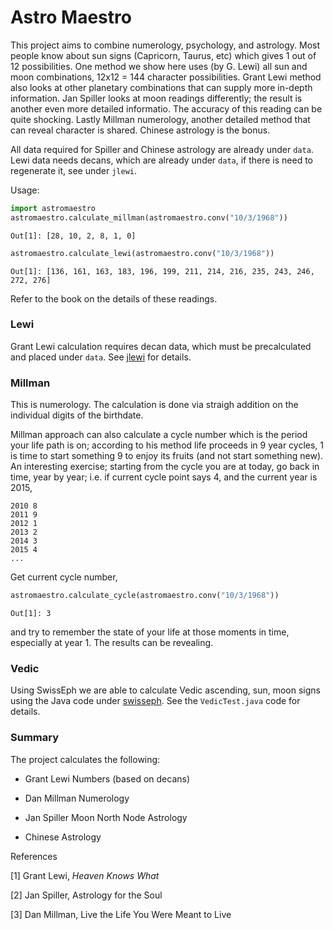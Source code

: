 # Astro Maestro

This project aims to combine numerology, psychology, and
astrology. Most people know about sun signs (Capricorn, Taurus, etc)
which gives 1 out of 12 possibilities. One method we show here uses
(by G. Lewi) all sun and moon combinations, 12x12 = 144 character
possibilities. Grant Lewi method also looks at other planetary
combinations that can supply more in-depth information. Jan Spiller
looks at moon readings differently; the result is another even more
detailed informatio. The accuracy of this reading can be quite
shocking. Lastly Millman numerology, another detailed method that can
reveal character is shared. Chinese astrology is the bonus.

All data required for Spiller and Chinese astrology are already under
`data`.  Lewi data needs decans, which are already under `data`, if
there is need to regenerate it, see under `jlewi`.

Usage:

```python
import astromaestro
astromaestro.calculate_millman(astromaestro.conv("10/3/1968"))
```

```text
Out[1]: [28, 10, 2, 8, 1, 0]
```

```python
astromaestro.calculate_lewi(astromaestro.conv("10/3/1968"))
```

```text
Out[1]: [136, 161, 163, 183, 196, 199, 211, 214, 216, 235, 243, 246, 272, 276]
```

Refer to the book on the details of these readings.

### Lewi

Grant Lewi calculation requires decan data, which must be precalculated
and placed under `data`. See [jlewi](jlewi) for details.

### Millman

This is numerology. The calculation is done via straigh addition on the
individual digits of the birthdate.

Millman approach can also calculate a cycle number which is the period
your life path is on; according to his method life proceeds in 9 year
cycles, 1 is time to start something 9 to enjoy its fruits (and not
start something new). An interesting exercise; starting from the cycle
you are at today, go back in time, year by year; i.e. if current cycle
point says 4, and the current year is 2015,

```
2010 8
2011 9
2012 1
2013 2
2014 3
2015 4
...
```

Get current cycle number,

```python
astromaestro.calculate_cycle(astromaestro.conv("10/3/1968"))
```

```text
Out[1]: 3
```

and try to remember the state of your life at those moments in
time, especially at year 1. The results can be revealing.

### Vedic

Using SwissEph we are able to calculate Vedic ascending, sun, moon signs
using the Java code under [swisseph](jlewi/src/java/swisseph). See the
`VedicTest.java` code for details.

### Summary

The project calculates the following:

* Grant Lewi Numbers (based on decans)

* Dan Millman Numerology

* Jan Spiller Moon North Node Astrology

* Chinese Astrology

References

[1] Grant Lewi, *Heaven Knows What*

[2] Jan Spiller, Astrology for the Soul

[3] Dan Millman, Live the Life You Were Meant to Live

